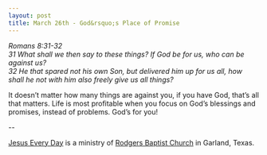 ```yaml
---
layout: post
title: March 26th - God&rsquo;s Place of Promise
---
```


_Romans 8:31-32  
31 What shall we then say to these things? If God be for us, who can
be against us?  
32 He that spared not his own Son, but delivered him up for us all,
how shall he not with him also freely give us all things?_

It doesn&rsquo;t matter how many things are against you, if you
have God, that&rsquo;s all that matters. Life is most profitable when
you focus on God&rsquo;s blessings and promises, instead of problems.
God&rsquo;s for you!

 --

<a href=http://jesuseveryday.net>Jesus Every Day</a> is a ministry of <a href=http://rodgersbaptist.net>Rodgers Baptist Church</a> in Garland, Texas.
